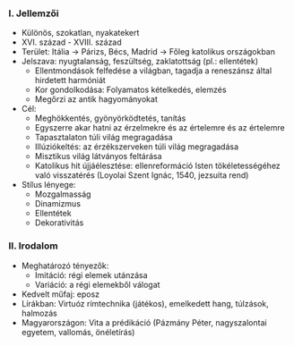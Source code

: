 ### I. Jellemzői

- Különös, szokatlan, nyakatekert
- XVI. század - XVIII. század
- Terület: Itália -> Párizs, Bécs, Madrid -> Főleg katolikus országokban
- Jelszava: nyugtalanság, feszültség, zaklatottság (pl.: ellentétek)
	- Ellentmondások felfedése a világban, tagadja a reneszánsz által hirdetett harmóniát
	- Kor gondolkodása: Folyamatos kételkedés, elemzés
	- Megőrzi az antik hagyományokat
- Cél:
	- Meghökkentés, gyönyörködtetés, tanítás
	- Egyszerre akar hatni az érzelmekre és az értelemre és az értelemre
	- Tapasztalaton túli világ megragadása
	- Illúziókeltés: az érzékszerveken túli világ megragadása
	- Misztikus világ látványos feltárása
	- Katolikus hit újjáélesztése: ellenreformáció Isten tökéletességéhez való visszatérés
		  (Loyolai Szent Ignác, 1540, jezsuita rend)
- Stílus lényege:
	- Mozgalmasság
	- Dinamizmus
	- Ellentétek
	- Dekorativitás

### II. Irodalom

- Meghatározó tényezők:
	- Imitáció: régi elemek utánzása
	- Variáció: a régi elemekből válogat
- Kedvelt műfaj: eposz
- Lírákban: Virtuóz rímtechnika (játékos), emelkedett hang, túlzások, halmozás
- Magyarországon: Vita a prédikáció (Pázmány Péter, nagyszalontai egyetem, vallomás, önéletírás)